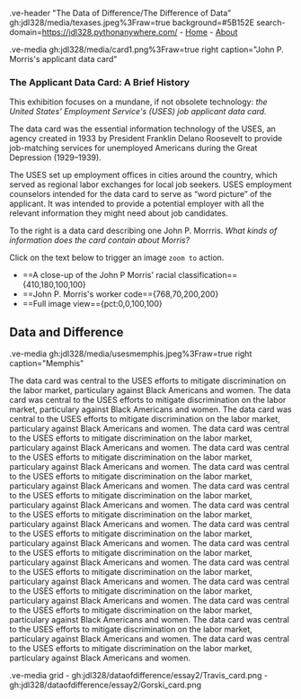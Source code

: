 .ve-header "The Data of Difference/The Difference of Data" gh:jdl328/media/texases.jpeg%3Fraw=true background=#5B152E search-domain=https://jdl328.pythonanywhere.com/
    - [Home](https://jdl328.pythonanywhere.com/)
    - [About](about)


.ve-media gh:jdl328/media/card1.png%3Fraw=true right caption="John P. Morris's applicant data card"

### The Applicant Data Card: A Brief History

This exhibition focuses on a mundane, if not obsolete technology: *the United States' Employment Service's (USES) job applicant data card.*

The data card was the essential information technology of the USES, an agency  created in 1933 by President Franklin Delano Roosevelt to provide job-matching services for unemployed Americans during the Great Depression (1929–1939).

The USES set up employment offices in cities around the country, which served as regional labor exchanges for local job seekers. USES employment counselors intended for the data card to serve as “word picture” of the applicant. It was intended to provide a potential employer with all the relevant information they might need about job candidates.

To the right is a data card describing one John P. Morrris. *What kinds of information does the card contain about Morris?*

Click on the text below to trigger an image `zoom to` action.
- ==A close-up of the John P Morris' racial classification=={410,180,100,100}
- ==John P. Morris's worker code=={768,70,200,200}
- ==Full image view=={pct:0,0,100,100}

##  Data and Difference


.ve-media gh:jdl328/media/usesmemphis.jpeg%3Fraw=true right caption="Memphis"

The data card was central to the USES efforts to mitigate discrimination on the labor market, particulary against Black Americans and women. The data card was central to the USES efforts to mitigate discrimination on the labor market, particulary against Black Americans and women. The data card was central to the USES efforts to mitigate discrimination on the labor market, particulary against Black Americans and women. The data card was central to the USES efforts to mitigate discrimination on the labor market, particulary against Black Americans and women. The data card was central to the USES efforts to mitigate discrimination on the labor market, particulary against Black Americans and women. The data card was central to the USES efforts to mitigate discrimination on the labor market, particulary against Black Americans and women. The data card was central to the USES efforts to mitigate discrimination on the labor market, particulary against Black Americans and women. The data card was central to the USES efforts to mitigate discrimination on the labor market, particulary against Black Americans and women. The data card was central to the USES efforts to mitigate discrimination on the labor market, particulary against Black Americans and women. The data card was central to the USES efforts to mitigate discrimination on the labor market, particulary against Black Americans and women. The data card was central to the USES efforts to mitigate discrimination on the labor market, particulary against Black Americans and women. The data card was central to the USES efforts to mitigate discrimination on the labor market, particulary against Black Americans and women. The data card was central to the USES efforts to mitigate discrimination on the labor market, particulary against Black Americans and women. The data card was central to the USES efforts to mitigate discrimination on the labor market, particulary against Black Americans and women. The data card was central to the USES efforts to mitigate discrimination on the labor market, particulary against Black Americans and women. 


.ve-media grid
    - gh:jdl328/dataofdifference/essay2/Travis_card.png
    - gh:jdl328/dataofdifference/essay2/Gorski_card.png

